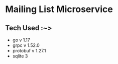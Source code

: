 # Mailing List Microservice 


## Tech Used :~>



* go v 1.17
* grpc v 1.52.0
* protobuf v 1.27.1 
* sqlite 3
